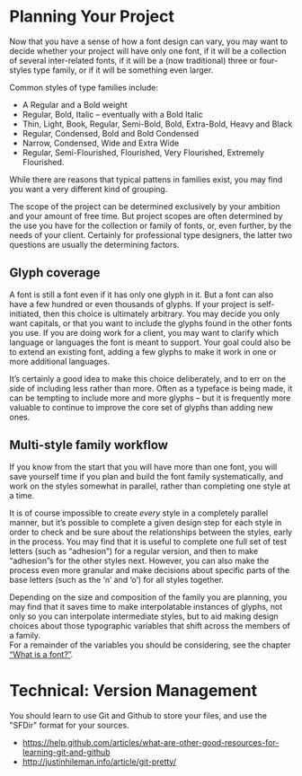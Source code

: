 # Planning Your Project

Now that you have a sense of how a font design can vary, you may want to decide whether your project
will have only one font, if it will be a collection of several inter-related fonts, if it will be a
(now traditional) three or four-styles type family, or if it will be something even larger.

Common styles of type families include:

* A Regular and a Bold weight
* Regular, Bold, Italic &ndash; eventually with a Bold Italic
* Thin, Light, Book, Regular, Semi-Bold, Bold, Extra-Bold, Heavy and Black 
* Regular, Condensed, Bold and Bold Condensed
* Narrow, Condensed, Wide and Extra Wide
* Regular, Semi-Flourished, Flourished, Very Flourished, Extremely Flourished.

While there are reasons that typical pattens in families exist, you may find you want a very
different kind of grouping.

The scope of the project can be determined exclusively by your ambition and your amount of free
time. But project scopes are often determined by the use you have for the collection or family of
fonts, or, even further, by the needs of your client. Certainly for professional type designers,
the latter two questions are usually the determining factors.

## Glyph coverage

A font is still a font even if it has only one glyph in it. But a font can also have a few hundred
or even thousands of glyphs. If your project is self-initiated, then this choice is ultimately
arbitrary. You may decide you only want capitals, or that you want to include the glyphs found in
the other fonts you use. If you are doing work for a client, you may want to clarify which language
or languages the font is meant to support. Your goal could also be to extend an existing font,
adding a few glyphs to make it work in one or more additional languages.

It’s certainly a good idea to make this choice deliberately, and to err on the side of including
less rather than more. Often as a typeface is being made, it can be tempting to include more and
more glyphs &ndash; but it is frequently more valuable to continue to improve the core set of glyphs
than adding new ones.

## Multi-style family workflow

If you know from the start that you will have more than one font, you will save yourself time if you
plan and build the font family systematically, and work on the styles somewhat in parallel, rather
than completing one style at a time.

It is of course impossible to create *every* style in a completely parallel manner, but it’s
possible to complete a given design step for each style in order to check and be sure about the
relationships between the styles, early in the process. You may find that it is useful to complete
one full set of test letters (such as “adhesion”) for a regular version, and then to make
“adhesion”s for the other styles next. However, you can also make the process even more granular and
make decisions about specific parts of the base letters (such as the ‘n’ and ‘o’) for all styles
together.

Depending on the size and composition of the family you are planning, you may find that it saves
time to make interpolatable instances of glyphs, not only so you can interpolate intermediate
styles, but to aid making design choices about those typographic variables that shift across the
members of a family.  
For a remainder of the variables you should be considering, see the chapter [“What is a
font?”](What_Is_a_Font.html).

# Technical: Version Management 

You should learn to use Git and Github to store your files, and use the "SFDir" format for your sources.

* <https://help.github.com/articles/what-are-other-good-resources-for-learning-git-and-github>
* <http://justinhileman.info/article/git-pretty/>
